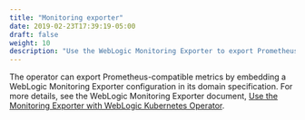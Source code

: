 ```yaml
---
title: "Monitoring exporter"
date: 2019-02-23T17:39:19-05:00
draft: false
weight: 10
description: "Use the WebLogic Monitoring Exporter to export Prometheus-compatible metrics."
---
```


The operator can export Prometheus-compatible metrics by embedding a WebLogic Monitoring Exporter
configuration in its domain specification. For more details, see the WebLogic Monitoring Exporter document,
[Use the Monitoring Exporter with WebLogic Kubernetes Operator](https://github.com/oracle/weblogic-monitoring-exporter#use-the-monitoring-exporter-with-weblogic-kubernetes-operator).
